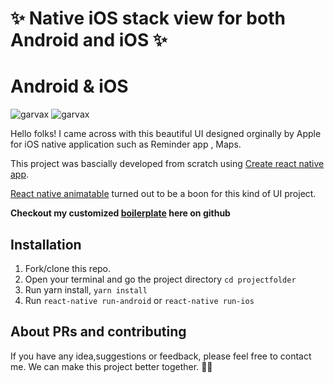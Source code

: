 # ✨ Native iOS stack view for both Android and iOS ✨

# Android & iOS
![garvax](https://i.ibb.co/kXMsXy3/TadaTodo.gif) ![garvax](https://i.ibb.co/vY3pK9J/ios-tadatodo.gif) 

Hello folks! 
I came across with this beautiful UI designed orginally by Apple for iOS native application such as Reminder app , Maps.


This project was bascially developed from scratch using [Create react native app](https://facebook.github.io/react-native/docs/getting-started). 

[React native animatable](https://www.npmjs.com/package/react-native-animatable) turned out to be a boon for this kind of UI project.

**Checkout my customized [boilerplate](https://github.com/geekygaurav/react-native-redux-saga-garvax) here on github**

Installation
------------

1. Fork/clone this repo.
2. Open your terminal and go the project directory
```cd projectfolder```
3. Run yarn install,
```yarn install```
4. Run 
```react-native run-android```
or
```react-native run-ios```


About PRs and contributing
----------------------------
If you have any idea,suggestions or feedback, please feel free to contact me. We can make this project better together. 🙏🤟
